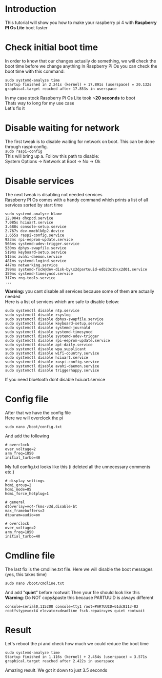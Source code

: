 # Introduction
This tutorial will show you how to make your raspberry pi 4 with **Raspberry PI Os Lite** boot faster

# Check initial boot time
In order to know that our changes actually do something, we will check the boot time before we change anything
In Raspberry Pi Os you can check the boot time with this command:

```
sudo systemd-analyze time
Startup finished in 2.241s (kernel) + 17.891s (userspace) = 20.132s
graphical.target reached after 17.853s in userspace
```
In my case stock Raspberry Pi Os Lite took **~20 seconds** to boot\
Thats way to long for my use case\
Let's fix it

# Disable waiting for network
The first tweak is to disable waiting for network on boot. This can be done through raspi-config.\
`sudo raspi-config`\
This will bring up a. Follow this path to disable:\
System Options -> Network at Boot -> No -> Ok

# Disable services 
The next tweak is disabling not needed services\
Raspberry PI Os comes with a handy command which prints a list of all services sorted by start time
```
sudo systemd-analyze blame
12.004s dhcpcd.service
7.085s hciuart.service
3.680s console-setup.service
2.767s dev-mmcblk0p2.device
1.655s raspi-config.service
923ms rpi-eeprom-update.service
566ms systemd-udev-trigger.service
530ms dphys-swapfile.service
519ms keyboard-setup.service
515ms avahi-daemon.service
481ms systemd-logind.service
447ms networking.service
399ms systemd-fsck@dev-disk-by\x2dpartuuid-edb23c1b\x2d01.service
359ms systemd-timesyncd.service
317ms rng-tools.service
...
```
**Warning:** you cant disable all services because some of them are actually needed\
Here is a list of services which are safe to disable below:
```
sudo systemctl disable ntp.service
sudo systemctl disable rsyslog
sudo systemctl disable dphys-swapfile.service
sudo systemctl disable keyboard-setup.service
sudo systemctl disable systemd-journald
sudo systemctl disable systemd-timesyncd
sudo systemctl disable systemd-udev-trigger
sudo systemctl disable rpi-eeprom-update.service
sudo systemctl disable apt-daily.service
sudo systemctl disable wpa_supplicant
sudo systemctl disable wifi-country.service
sudo systemctl disable hciuart.service
sudo systemctl disable raspi-config.service
sudo systemctl disable avahi-daemon.service
sudo systemctl disable triggerhappy.service
```
If you need bluetooth dont disable hciuart.service

# Config file
After that we have the config file\
Here we will overclock the pi

```
sudo nano /boot/config.txt
```

And add the following

```
# overclock
over_voltage=2
arm_freq=1850
initial_turbo=40
```
My full config.txt looks like this (i deleted all the unnecessary comments etc.) 
```
# display settings
hdmi_group=2
hdmi_mode=85
hdmi_force_hotplug=1

# general
dtoverlay=vc4-fkms-v3d,disable-bt
max_framebuffers=2
dtparam=audio=on

# overclock
over_voltage=2
arm_freq=1850
initial_turbo=40
```
# Cmdline file
The last fix is the cmdline.txt file. Here we will disable the boot messages (yes, this takes time)
```
sudo nano /boot/cmdline.txt
```
And add "**quiet**" before rootwait
Then your file should look like this\
**Warning**: Do NOT copy&paste this because PARTUUID is always different 
```
console=serial0,115200 console=tty1 root=PARTUUID=61dc8113-02 rootfstype=ext4 elevator=deadline fsck.repair=yes quiet rootwait
```
# Result
Let's reboot the pi and check how much we could reduce the boot time
```
sudo systemd-analyze time
Startup finished in 1.116s (kernel) + 2.454s (userspace) = 3.571s
graphical.target reached after 2.422s in userspace
```
Amazing result. We got it down to just 3.5 seconds

